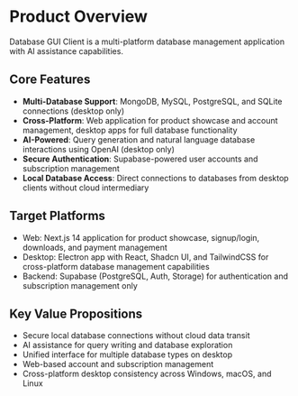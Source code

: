 # Product Overview

Database GUI Client is a multi-platform database management application with AI assistance capabilities.

## Core Features
- **Multi-Database Support**: MongoDB, MySQL, PostgreSQL, and SQLite connections (desktop only)
- **Cross-Platform**: Web application for product showcase and account management, desktop apps for full database functionality
- **AI-Powered**: Query generation and natural language database interactions using OpenAI (desktop only)
- **Secure Authentication**: Supabase-powered user accounts and subscription management
- **Local Database Access**: Direct connections to databases from desktop clients without cloud intermediary

## Target Platforms
- Web: Next.js 14 application for product showcase, signup/login, downloads, and payment management
- Desktop: Electron app with React, Shadcn UI, and TailwindCSS for cross-platform database management capabilities
- Backend: Supabase (PostgreSQL, Auth, Storage) for authentication and subscription management only

## Key Value Propositions
- Secure local database connections without cloud data transit
- AI assistance for query writing and database exploration
- Unified interface for multiple database types on desktop
- Web-based account and subscription management
- Cross-platform desktop consistency across Windows, macOS, and Linux